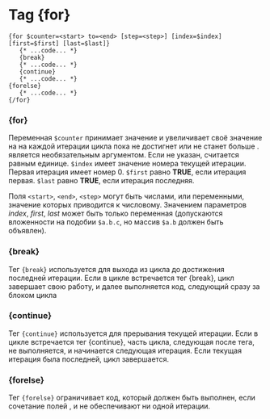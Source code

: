Tag {for}
=========

```smarty
{for $counter=<start> to=<end> [step=<step>] [index=$index] [first=$first] [last=$last]}
   {* ...code... *}
   {break}
   {* ...code... *}
   {continue}
   {* ...code... *}
{forelse}
   {* ...code... *}
{/for}
```

### {for}

Переменная `$counter` принимает значение <start> и увеличивает своё значение на <step> на каждой итерации цикла пока не достигнет или не станет больше <end>.
<step> является необязательным аргументом. Если не указан, считается равным единице.
`$index` имеет значение номера текущей итерации. Первая итерация имеет номер 0.
`$first` равно **TRUE**, если итерация первая.
`$last` равно **TRUE**, если итерация последняя.

Поля `<start>`, `<end>`, `<step>` могут быть числами, или переменными, значение которых приводится к числовому.
Значением параметров _index_, _first_, _last_ может быть только переменная (допускаются вложенности на подобии `$a.b.c`, но массив `$a.b` должен быть объявлен).


### {break}

Тег `{break}` используется для выхода из цикла до достижения последней итерации. Если в цикле встречается тег {break}, цикл завершает свою работу, и далее выполняется код, следующий сразу за блоком цикла


### {continue}

Тег `{continue}` используется для прерывания текущей итерации. Если в цикле встречается тег {continue}, часть цикла, следующая после тега, не выполняется, и начинается следующая итерация. Если текущая итерация была последней, цикл завершается.


### {forelse}

Тег `{forelse}` ограничивает код, который должен быть выполнен, если сочетание полей <start>, <end> и <step> не обеспечивают ни одной итерации.
